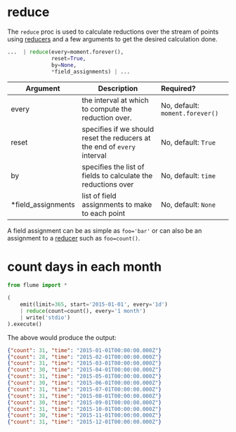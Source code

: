 # reduce

The `reduce` proc is used to calculate reductions over the stream of points
using [reducers](reducers/) and a few arguments to get the desired calculation
done.

```python
...  | reduce(every=moment.forever(),
              reset=True,
              by=None,
              *field_assignments) | ...
```

Argument           | Description                                                              | Required?
------------------ | ------------------------------------------------------------------------ | :---------
every              | the interval at which to compute the reduction over.                     | No, default: `moment.forever()`
reset              | specifies if we should reset the reducers at the end of `every` interval | No, default: `True`
by                 | specifies the list of fields to calculate the reductions over            | No, default: `time`
*field_assignments | list of field assignments to make to each point                          | No, default: `None`

A field assignment can be as simple as `foo='bar'` or can also be an assignment
to a [reducer](reduce/reducers/) such as `foo=count()`.

# count days in each month

```python
from flume import *

(
    emit(limit=365, start='2015-01-01', every='1d')
    | reduce(count=count(), every='1 month')
    | write('stdio')
).execute()
```

The above would produce the output:

```json
{"count": 31, "time": "2015-01-01T00:00:00.000Z"}
{"count": 28, "time": "2015-02-01T00:00:00.000Z"}
{"count": 31, "time": "2015-03-01T00:00:00.000Z"}
{"count": 30, "time": "2015-04-01T00:00:00.000Z"}
{"count": 31, "time": "2015-05-01T00:00:00.000Z"}
{"count": 30, "time": "2015-06-01T00:00:00.000Z"}
{"count": 31, "time": "2015-07-01T00:00:00.000Z"}
{"count": 31, "time": "2015-08-01T00:00:00.000Z"}
{"count": 30, "time": "2015-09-01T00:00:00.000Z"}
{"count": 31, "time": "2015-10-01T00:00:00.000Z"}
{"count": 30, "time": "2015-11-01T00:00:00.000Z"}
{"count": 31, "time": "2015-12-01T00:00:00.000Z"}
```
